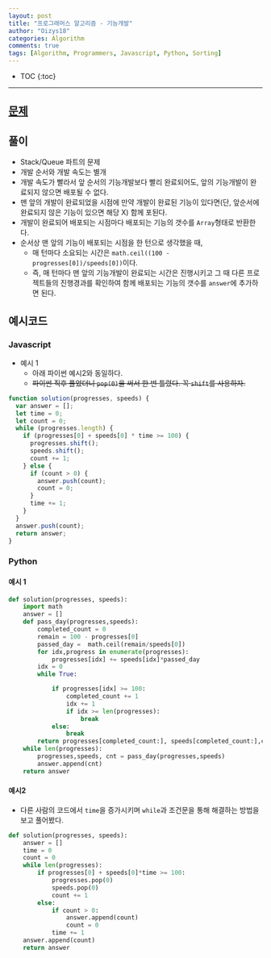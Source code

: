 ```yaml
---
layout: post
title: "프로그래머스 알고리즘 - 기능개발"
author: "Oizys18"
categories: Algorithm
comments: true
tags: [Algorithm, Programmers, Javascript, Python, Sorting]
---
```


* TOC 
{:toc}
* * *
   
## [문제](https://programmers.co.kr/learn/courses/30/lessons/42586)

## 풀이

- Stack/Queue 파트의 문제
- 개발 순서와 개발 속도는 별개
- 개발 속도가 빨라서 앞 순서의 기능개발보다 빨리 완료되어도, 앞의 기능개발이 완료되지 않으면 배포될 수 없다.
- 맨 앞의 개발이 완료되었을 시점에 만약 개발이 완료된 기능이 있다면(단, 앞순서에 완료되지 않은 기능이 있으면 해당 X) 함께 포된다.
- 개발이 완료되어 배포되는 시점마다 배포되는 기능의 갯수를 `Array`형태로 반환한다.
- 순서상 맨 앞의 기능이 배포되는 시점을 한 턴으로 생각했을 때,
  - 매 턴마다 소요되는 시간은 `math.ceil((100 - progresses[0])/speeds[0])`이다.
  - 즉, 매 턴마다 맨 앞의 기능개발이 완료되는 시간은 진행시키고 그 때 다른 프로젝트들의 진행경과를 확인하여 함께 배포되는 기능의 갯수를 `answer`에 추가하면 된다.

## 예시코드

### Javascript

- 예시 1
  - 아래 파이썬 예시2와 동일하다.
  - ~~파이썬 직후 풀었더니 `pop(0)`을 써서 한 번 틀렸다. 꼭 `shift`를 사용하자.~~

```javascript
function solution(progresses, speeds) {
  var answer = [];
  let time = 0;
  let count = 0;
  while (progresses.length) {
    if (progresses[0] + speeds[0] * time >= 100) {
      progresses.shift();
      speeds.shift();
      count += 1;
    } else {
      if (count > 0) {
        answer.push(count);
        count = 0;
      }
      time += 1;
    }
  }
  answer.push(count);
  return answer;
}
```

### Python

#### 예시 1

```python
def solution(progresses, speeds):
    import math
    answer = []
    def pass_day(progresses,speeds):
        completed_count = 0
        remain = 100 - progresses[0]
        passed_day =  math.ceil(remain/speeds[0])
        for idx,progress in enumerate(progresses):
            progresses[idx] += speeds[idx]*passed_day
        idx = 0
        while True:

            if progresses[idx] >= 100:
                completed_count += 1
                idx += 1
                if idx >= len(progresses):
                    break
            else:
                break
        return progresses[completed_count:], speeds[completed_count:],completed_count
    while len(progresses):
        progresses,speeds, cnt = pass_day(progresses,speeds)
        answer.append(cnt)
    return answer
```

#### 예시2

- 다른 사람의 코드에서 `time`을 증가시키며 `while`과 조건문을 통해 해결하는 방법을 보고 풀어봤다.

```python
def solution(progresses, speeds):
    answer = []
    time = 0
    count = 0
    while len(progresses):
        if progresses[0] + speeds[0]*time >= 100:
            progresses.pop(0)
            speeds.pop(0)
            count += 1
        else:
            if count > 0:
                answer.append(count)
                count = 0
            time += 1
    answer.append(count)
    return answer
```
